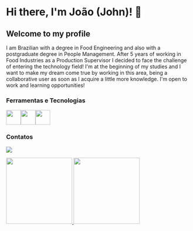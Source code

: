 # Hi there, I'm João (John)! 👋
## Welcome to my profile

I am Brazilian with a degree in Food Engineering and also with a postgraduate degree in People Management. After 5 years of working in Food Industries as a Production Supervisor I decided to face the challenge of entering the technology field! I'm at the beginning of my studies and I want to make my dream come true by working in this area, being a collaborative user as soon as I acquire a little more knowledge. I'm open to work and learning opportunities!


### Ferramentas e Tecnologias 
<img src="https://cdn.jsdelivr.net/gh/devicons/devicon/icons/javascript/javascript-original.svg" width="40" height="40"/><img src="https://cdn.jsdelivr.net/gh/devicons/devicon/icons/html5/html5-original.svg" width="40" height="40"/><img src="https://cdn.jsdelivr.net/gh/devicons/devicon/icons/css3/css3-original.svg" width="40" height="40"/>
          


### Contatos
<a href="https://www.linkedin.com/in/joaozanette" target="_blank"><img loading="lazy" src="https://img.shields.io/badge/-LinkedIn-%230077B5?style=for-the-badge&logo=linkedin&logoColor=white" target="_blank"></a>

          
<div>
<a href="https://github.com/Zanette93">
<img loading="lazy" height="180em" src="https://github-readme-stats.vercel.app/api/top-langs/?username=Zanette93&layout=compact&langs_count=7&theme=dracula"/>
<img loading="lazy" height="180em" src="https://github-readme-stats.vercel.app/api?username=Zanette93&show_icons=true&theme=dracula&include_all_commits=true&count_private=true"/>
</div>
